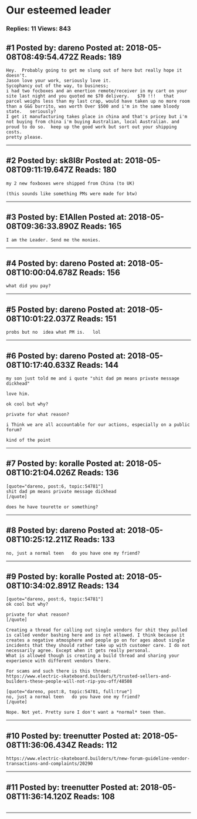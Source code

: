 # Our esteemed leader

### Replies: 11 Views: 843

## \#1 Posted by: dareno Posted at: 2018-05-08T08:49:54.472Z Reads: 189

```
Hey.  Probably going to get me slung out of here but really hope it doesn't.
Jason love your work, seriously love it.
Sycophancy out of the way, to business;
i had two focboxes and an enertion remote/receiver in my cart on your site last night and you quoted me $70 delivery.   $70 !!!   that parcel weighs less than my last crap, would have taken up no more room than a G&G burrito, was worth Over $500 and i'm in the same bloody state.   seriously? 
I get it manufacturing takes place in china and that's pricey but i'm not buying from china i'm buying Australian, local Australian. and proud to do so.  keep up the good work but sort out your shipping costs.
pretty please.
```

---
## \#2 Posted by: sk8l8r Posted at: 2018-05-08T09:11:19.647Z Reads: 180

```
my 2 new foxboxes were shipped from China (to UK) 

(this sounds like something PMs were made for btw)
```

---
## \#3 Posted by: E1Allen Posted at: 2018-05-08T09:36:33.890Z Reads: 165

```
I am the Leader. Send me the monies.
```

---
## \#4 Posted by: dareno Posted at: 2018-05-08T10:00:04.678Z Reads: 156

```
what did you pay?
```

---
## \#5 Posted by: dareno Posted at: 2018-05-08T10:01:22.037Z Reads: 151

```
probs but no  idea what PM is.   lol
```

---
## \#6 Posted by: dareno Posted at: 2018-05-08T10:17:40.633Z Reads: 144

```
my son just told me and i quote "shit dad pm means private message dickhead"

love him.

ok cool but why?

private for what reason?

i Think we are all accountable for our actions, especially on a public forum?

kind of the point
```

---
## \#7 Posted by: koralle Posted at: 2018-05-08T10:21:04.026Z Reads: 136

```
[quote="dareno, post:6, topic:54781"]
shit dad pm means private message dickhead
[/quote]

does he have tourette or something?
```

---
## \#8 Posted by: dareno Posted at: 2018-05-08T10:25:12.211Z Reads: 133

```
no, just a normal teen   do you have one my friend?
```

---
## \#9 Posted by: koralle Posted at: 2018-05-08T10:34:02.891Z Reads: 134

```
[quote="dareno, post:6, topic:54781"]
ok cool but why?

private for what reason?
[/quote]

Creating a thread for calling out single vendors for shit they pulled is called vendor bashing here and is not allowed. I think because it creates a negative atmosphere and people go on for ages about single incidents that they should rather take up with customer care. I do not necessarily agree. Except when it gets really personal.
What is allowed though is creating a build thread and sharing your experience with different vendors there.

For scams and such there is this thread:
https://www.electric-skateboard.builders/t/trusted-sellers-and-builders-these-people-will-not-rip-you-off/48508

[quote="dareno, post:8, topic:54781, full:true"]
no, just a normal teen   do you have one my friend?
[/quote]

Nope. Not yet. Pretty sure I don't want a *normal* teen then.
```

---
## \#10 Posted by: treenutter Posted at: 2018-05-08T11:36:06.434Z Reads: 112

```
https://www.electric-skateboard.builders/t/new-forum-guideline-vendor-transactions-and-complaints/20290
```

---
## \#11 Posted by: treenutter Posted at: 2018-05-08T11:36:14.120Z Reads: 108

```

```

---
